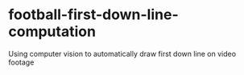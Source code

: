 # football-first-down-line-computation
Using computer vision to automatically draw first down line on video footage

